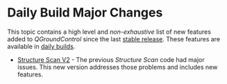 # Daily Build Major Changes

This topic contains a high level and *non-exhaustive* list of new features added to *QGroundControl* since the last [stable release](../releases/release_notes.md). These features are available in [daily builds](../releases/daily_builds.md).

* [Structure Scan V2](../PlanView/pattern_structure_scan_v2.md) - The previous *Structure Scan* code had major issues.
  This new version addresses those problems and includes new features. 